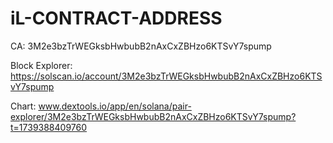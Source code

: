 # iL-CONTRACT-ADDRESS
CA: 3M2e3bzTrWEGksbHwbubB2nAxCxZBHzo6KTSvY7spump

Block Explorer: https://solscan.io/account/3M2e3bzTrWEGksbHwbubB2nAxCxZBHzo6KTSvY7spump

Chart: www.dextools.io/app/en/solana/pair-explorer/3M2e3bzTrWEGksbHwbubB2nAxCxZBHzo6KTSvY7spump?t=1739388409760

